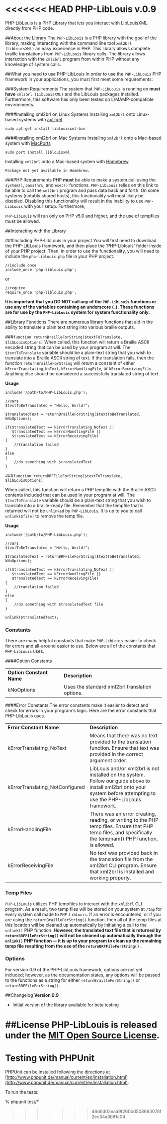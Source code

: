 <<<<<<< HEAD
PHP-LibLouis v.0.9
===
PHP-LibLouis is a PHP Library that lets you interact with LibLouisXML directly from PHP code.

##About the Library 
The `PHP-LibLouis` is a PHP library with the goal of the library, making interacting with the command line tool `xml2brl (LibLouisXML)` an easy experience in PHP. This library allows complete braille translations from `PHP-LibLouis` library calls. The library allows interaction with the `xml2brl` program from within PHP without any knowledge of system calls.

##What you need to use PHP-LibLouis
In order to use the `PHP-LibLouis` PHP framework in your applications, you must first meet some requirements: 

###System Requirements
The system that `PHP-LibLouis` is running on **must have** `xml2brl (LibLouisXML)` and the LibLouis packages installed. Furthermore, this software has only been tested on L/MAMP-compatible environments.

####Installing xml2brl on Linux Systems
Installing `xml2brl` onto Linux-based systems with [apt-get](https://help.ubuntu.com/community/AptGet/Howto)

	sudo apt-get install liblouisxml-bin
	
####Installing xml2brl on Mac Systems
Installing `xml2brl` onto a Mac-based system with [MacPorts](http://macports.org)

	sudo port install liblouisxml
	
Installing `xml2brl` onto a Mac-based system with [Homebrew](http://mxcl.github.com/homebrew/)

	Package not yet available in Homebrew.

###PHP Requirements
PHP **must** be able to make a system call using the `system()`, `passthru`, and `exec()` functions. `PHP-LibLouis` relies on this link to be able to call the `xml2brl` program and pass data back and forth. On some systems (notably shared hosts), this functionality will most likely be disabled. Disabling this functionality will result in the inability to use `PHP-LibLouis` with your setup. Furthermore, 

`PHP-LibLouis` will run only on PHP v5.0 and higher, and the use of tempfiles must be allowed.

##Interacting with the Library

###Including PHP-LibLouis in your project 
You will first need to download the PHP-LibLouis framework, and then place the 'PHP-Liblouis' folder inside of your PHP project. Then, in order to use the functionality, you will need to include the `php-liblouis.php` file in your PHP project. 

	//include once 
	include_once 'php-liblouis.php';   
	
or 

	//require
	require_once 'php-liblouis.php';
	
**It is important that you DO NOT call any of the `PHP-LibLouis` functions or use any of the variables containing an underscore (_). These functions are for use by the `PHP-LibLouis` system for system functionality only.**

##Library Functions
There are numerous library functions that aid in the ability to translate a plain text string into various braille outputs.

###`function returnBrailleForString($textToTranslate, $libLouisOptions)`
When called, this function will return a Braille ASCII encoded string that can be used by your program at will. The `$textToTranslate` variable should be a plain-text string that you wish to translate into a Braille ASCII string of text. If the translation fails, then the function `returnBrailleForString` will return a constant of either `kErrorTranslating_NoText`, `kErrorHandlingFile`, or `kErrorReceivingFile`. Anything else should be considered a successfully translated string of text.

**Usage**
	
	include('/path/to/PHP-LibLouis.php');
	
	//vars
	$textToBeTranslated = "Hello, World!";
	
	$translatedText = returnBrailleForString($textToBeTranslated, kNoOptions);
	
	if($translatedText == kErrorTranslating_NoText || 
	   $translatedText == kErrorHandlingFile || 
	   $translatedText == kErrorReceivingFile)
	{
		//translation failed
	}
	else
	{
		//do something with $translatedText
	}

###`function returnBRFFileForString($textToTranslate, $libLouisOptions)`

When called, this function will return a PHP tempfile with the Braille ASCII contents included that can be used in your program at will. The `$textToTranslate` variable should be a plain-text string that you wish to translate into a braille-ready file. Remember that the tempfile that is returned will not be `unlinked` by `PHP-LibLouis`. It is up to you to call `unlink($file)` to remove the temp file.

**Usage**

	include('/path/to/PHP-LibLouis.php');
	
	//vars 
	$textToBeTranslated = "Hello, World!";
	
	$translatedText = returnBRFFileForString($textToBeTranslated, kNoOptions);
	
	if($translatedText == kErrorTranslating_NoText || 
	   $translatedText == kErrorHandlingFile || 
	   $translatedText == kErrorReceivingFile)
	{
		//translation failed
	}
	else
	{
		//do something with $translatedText file
	}
	
	unlink($translatedText);
	
	
### Constants
There are many helpful constants that make `PHP-LibLouis` easier to check for errors and all-around easier to use. Below are all of the constants that `PHP-LibLouis` uses. 

####Option Constants 
<table>
	<tr>
		<td><strong>Option Constant Name</strong></td>
		<td><strong>Description</strong></td>
	</tr>
	<tr>
		<td>kNoOptions</td>
		<td>Uses the standard xml2brl translation options.</td>
	</tr>
</table>

####Error Constants
The error constants make it easier to detect and check for errors in your program's logic. Here are the error constants that PHP-LibLouis uses. 

<table>
	<tr>
		<td><strong>Error Constant Name</strong></td>
		<td><strong>Description</strong></td>
	</tr>
	<tr>
		<td>kErrorTranslating_NoText</td>
		<td>Means that there was no text provided to the translation function. Ensure that text was provided in the correct argument order.</td>
	</tr>
	<tr>
		<td>kErrorTranslating_NotConfigured</td>
		<td>LibLouis and/or xml2brl is not installed on the system. Follow our guide above to install xml2brl onto your system before attempting to use the PHP-LibLouis framework.</td>
	</tr>
	<tr>
		<td>kErrorHandlingFile</td>
		<td>There was an error creating, reading, or writing to the PHP temp files. Ensure that PHP temp files, and specifically the tempnam() PHP function, is allowed.</td>
	</tr>
	<tr>
		<td>kErrorReceivingFile</td>
		<td>No text was provided back in the translation file from the xml2brl CLI program. Ensure that xml2brl is installed and working properly.</td>
	</tr>
</table>

### Temp Files
`PHP-LibLouis` utilizes PHP tempfiles to interact with the `xml2brl` CLI program. As a result, two temp files will be stored on your system at `/tmp` for every system call made to `PHP-LibLouis`. If an error is encountered, or if you are using the `returnBrailleForString()` function, then all of the temp files at this location will be cleaned up automatically by initiating a call to the `unlink()` PHP function. **However, the translated text file that is returned by `returnBRFFileForString()` will not be cleaned up automatically through the `unlink()` PHP function -- it is up to your program to clean up the remaining temp file resulting from the use of the `returnBRFFileForString()` .**

### Options
For version 0.9 of the PHP-LibLouis framework, options are not yet included; however, as the documentation states, any options will be passed to the functions as a string for either `returnBrailleForString()` or `returnBRFFileForString()`.

##Changelog
**Version 0.9**

- Initial version of the library available for beta testing

##License
PHP-LibLouis is released under the [MIT Open Source License](http://opensource.org/licenses/MIT).
=======
# Testing with PHPUnit

PHPUnit can be installed following the directions at 
[http://www.phpunit.de/manual/current/en/installation.html](http://www.phpunit.de/manual/current/en/installation.html).

To run the tests:

% phpunit test/*
>>>>>>> 46d6d03eaa9f260bd508693078f2ec34a3b81c04
